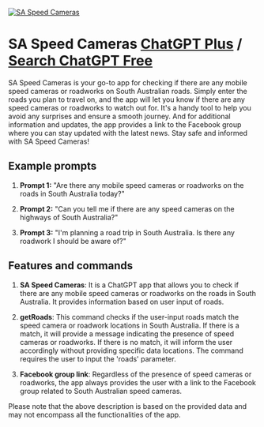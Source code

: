 
[![SA Speed Cameras](https://files.oaiusercontent.com/file-bxcDH0kZRKkXJRqViA7jz25b?se=2123-10-14T11%3A37%3A40Z&sp=r&sv=2021-08-06&sr=b&rscc=max-age%3D31536000%2C%20immutable&rscd=attachment%3B%20filename%3Dicon.png&sig=KS11n1do7GENw74FSpl1uDBpEw67Gq0/Bohyxn/4KS0%3D)](https://chat.openai.com/g/g-F1EMXb3ZP-sa-speed-cameras)

# SA Speed Cameras [ChatGPT Plus](https://chat.openai.com/g/g-F1EMXb3ZP-sa-speed-cameras) / [Search ChatGPT Free](https://gptcall.net/index.html#/?search=SA%20Speed%20Cameras)

SA Speed Cameras is your go-to app for checking if there are any mobile speed cameras or roadworks on South Australian roads. Simply enter the roads you plan to travel on, and the app will let you know if there are any speed cameras or roadworks to watch out for. It's a handy tool to help you avoid any surprises and ensure a smooth journey. And for additional information and updates, the app provides a link to the Facebook group where you can stay updated with the latest news. Stay safe and informed with SA Speed Cameras!

## Example prompts

1. **Prompt 1:** "Are there any mobile speed cameras or roadworks on the roads in South Australia today?"

2. **Prompt 2:** "Can you tell me if there are any speed cameras on the highways of South Australia?"

3. **Prompt 3:** "I'm planning a road trip in South Australia. Is there any roadwork I should be aware of?"

## Features and commands

1. **SA Speed Cameras**: It is a ChatGPT app that allows you to check if there are any mobile speed cameras or roadworks on the roads in South Australia. It provides information based on user input of roads.

2. **getRoads**: This command checks if the user-input roads match the speed camera or roadwork locations in South Australia. If there is a match, it will provide a message indicating the presence of speed cameras or roadworks. If there is no match, it will inform the user accordingly without providing specific data locations. The command requires the user to input the 'roads' parameter.

3. **Facebook group link**: Regardless of the presence of speed cameras or roadworks, the app always provides the user with a link to the Facebook group related to South Australian speed cameras.

Please note that the above description is based on the provided data and may not encompass all the functionalities of the app.


